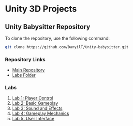 # Unity 3D Projects

## Unity Babysitter Repository

To clone the repository, use the following command:

```sh
git clone https://github.com/DanyilT/Unity-babysitter.git
```

### Repository Links

- [Main Repository](https://github.com/DanyilT/Unity-babysitter/)
- [Labs Folder](https://github.com/DanyilT/Unity-babysitter/tree/Junior-Programmer/Create%20with%20Code)

### Labs

1. [Lab 1: Player Control](https://github.com/DanyilT/Unity-babysitter/tree/Junior-Programmer/Create%20with%20Code/Player%20Control)
2. [Lab 2: Basic Gameplay](https://github.com/DanyilT/Unity-babysitter/tree/Junior-Programmer/Create%20with%20Code/Basic%20Gameplay)
3. [Lab 3: Sound and Effects](https://github.com/DanyilT/Unity-babysitter/tree/Junior-Programmer/Create%20with%20Code/Sound%20and%20Effects)
4. [Lab 4: Gameplay Mechanics](https://github.com/DanyilT/Unity-babysitter/tree/Junior-Programmer/Create%20with%20Code/Gameplay%20Mechanics)
5. [Lab 5: User Interface](https://github.com/DanyilT/Unity-babysitter/tree/Junior-Programmer/Create%20with%20Code/User%20Interface)
